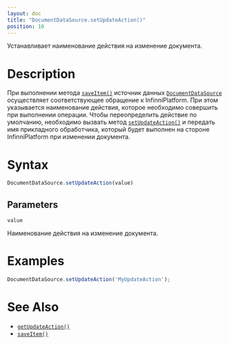 ```yaml
---
layout: doc
title: "DocumentDataSource.setUpdateAction()"
position: 10
---
```


Устанавливает наименование действия на изменение документа.

# Description

При выполнении метода [`saveItem()`](../../BaseDataSource/BaseDataSource.saveItem/) источник данных
[`DocumentDataSource`](../) осуществляет соответствующее обращение к InfinniPlatform. При этом
указывается наименование действия, которое необходимо совершить при выполнении операции. Чтобы
переопределить действие по умолчанию, необходимо вызвать метод [`setUpdateAction()`](../DocumentDataSource.setUpdateAction/)
и передать имя прикладного обработчика, который будет выполнен на стороне InfinniPlatform при
изменении документа.

# Syntax

```js
DocumentDataSource.setUpdateAction(value)
```

## Parameters

`value`

Наименование действия на изменение документа.

# Examples

```js
DocumentDataSource.setUpdateAction('MyUpdateAction');
```

# See Also

* [`getUpdateAction()`](../DocumentDataSource.getUpdateAction/)
* [`saveItem()`](../../BaseDataSource/BaseDataSource.saveItem/)
